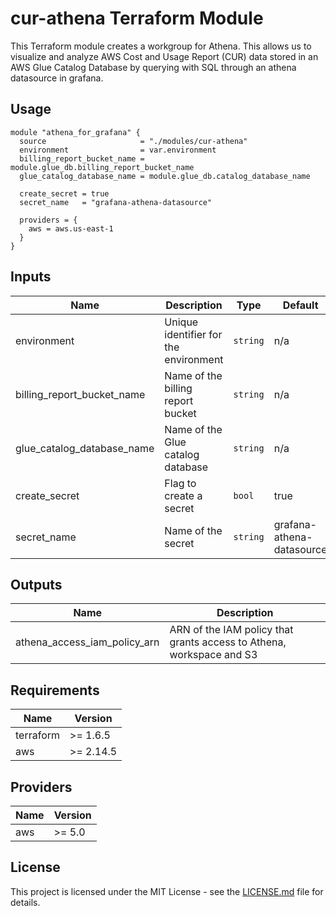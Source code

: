 # cur-athena Terraform Module

This Terraform module creates a workgroup for Athena. This allows us to visualize and analyze AWS Cost and Usage Report (CUR) data stored in an AWS Glue Catalog Database by querying with SQL through an athena datasource in grafana.

## Usage

```hcl
module "athena_for_grafana" {
  source                     = "./modules/cur-athena"
  environment                = var.environment
  billing_report_bucket_name = module.glue_db.billing_report_bucket_name
  glue_catalog_database_name = module.glue_db.catalog_database_name

  create_secret = true
  secret_name   = "grafana-athena-datasource"

  providers = {
    aws = aws.us-east-1
  }
}
```

## Inputs

| Name                       | Description                           | Type     | Default                   | Required |
| -------------------------- | ------------------------------------- | -------- | ------------------------- | :------: |
| environment                | Unique identifier for the environment | `string` | n/a                       |   yes    |
| billing_report_bucket_name | Name of the billing report bucket     | `string` | n/a                       |   yes    |
| glue_catalog_database_name | Name of the Glue catalog database     | `string` | n/a                       |   yes    |
| create_secret              | Flag to create a secret               | `bool`   | true                      |    no    |
| secret_name                | Name of the secret                    | `string` | grafana-athena-datasource |    no    |

## Outputs

| Name                         | Description                                                          |
| ---------------------------- | -------------------------------------------------------------------- |
| athena_access_iam_policy_arn | ARN of the IAM policy that grants access to Athena, workspace and S3 |

## Requirements

| Name      | Version   |
| --------- | --------- |
| terraform | >= 1.6.5  |
| aws       | >= 2.14.5 |

## Providers

| Name | Version |
| ---- | ------- |
| aws  | >= 5.0  |

## License

This project is licensed under the MIT License - see the [LICENSE.md](LICENSE.md) file for details.

